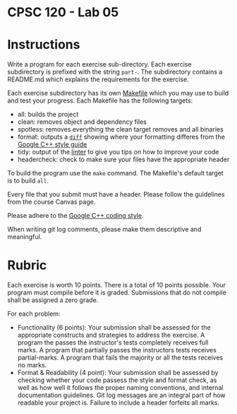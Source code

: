 # CPSC 120 - Lab 05

# Instructions

Write a program for each exercise sub-directory. Each exercise subdirectory is prefixed with the string `part-`. The subdirectory contains a README.md which explains the requirements for the exercise.

Each exercise subdirectory has its own [Makefile](https://en.wikipedia.org/wiki/Makefile) which you may use to build and test your progress. Each Makefile has the following targets:

* all: builds the project
* clean: removes object and dependency files
* spotless: removes everything the clean target removes and all binaries
* format: outputs a [`diff`](https://en.wikipedia.org/wiki/Diff) showing where your formatting differes from the [Google C++ style guide](https://google.github.io/styleguide/cppguide.html)
* tidy: output of the [linter](https://en.wikipedia.org/wiki/Lint_(software)) to give you tips on how to improve your code
* headercheck: check to make sure your files have the appropriate header

To build the program use the `make` command. The Makefile's default target is to build `all`.

Every file that you submit must have a header. Please follow the guidelines from the course Canvas page.

Please adhere to the [Google C++ coding style](https://google.github.io/styleguide/cppguide.html).

When writing git log comments, please make them descriptive and meaningful.

# Rubric

Each exercise is worth 10 points. There is a total of 10 points possible. Your program must compile before it is graded. Submissions that do not compile shall be assigned a zero grade.

For each problem:

* Functionality (6 points): Your submission shall be assessed for the appropriate constructs and strategies to address the exercise. A program the passes the instructor's tests completely receives full marks. A program that partially passes the instructors tests receives partial-marks. A program that fails the majority or all the tests receives no marks.
* Format & Readability (4 point): Your submission shall be assessed by checking whether your code passess the style and format check, as well as how well it follows the proper naming conventions, and internal documentation guidelines. Git log messages are an integral part of how readable your project is. Failure to include a header forfeits all marks.

